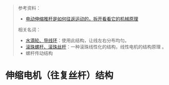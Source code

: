 > 参考资料：
>
> - [电动伸缩推杆是如何往返运动的，拆开看看它的机械原理](https://www.bilibili.com/video/BV1Dd4y127Y4?spm_id_from=333.999.header_right.fav_list.click&vd_source=b736aa3d7f0fdf47b59ea3021dc810ab)
>
> 相关名词：
>
> - [水滴轮、导线环](https://zh.wikipedia.org/wiki/%E5%8D%B7%E7%BA%BF%E5%99%A8)：使用此结构，让线左右分布均匀。
> - [滚珠螺杆、滚珠丝杆](https://en.wikipedia.org/wiki/Ball_screw)：一种滚珠线性化的结构，线性电机的结构原理 。
> - 螺杆传动结构

# 伸缩电机（往复丝杆）结构

